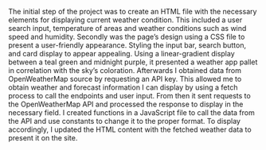 The initial step of the project was to create an HTML file with the necessary elements for displaying current weather condition. This included a user search input, temperature of areas and weather conditions such as wind speed and humidity. 
Secondly was the page’s design using a CSS file to present a user-friendly appearance. Styling the input bar, search button, and card display to appear appealing. Using a linear-gradient display between a teal green and midnight purple, it presented a weather app pallet in correlation with the sky’s coloration.
Afterwards I obtained data from OpenWeatherMap source by requesting an API key. This allowed me to obtain weather and forecast information I can display by using a fetch process to call the endpoints and user input. From then it sent requests to the OpenWeatherMap API and processed the response to display in the necessary field. I created functions in a JavaScript file to call the data from the API and use constants to change it to the proper format.
To display accordingly, I updated the HTML content with the fetched weather data to present it on the site. 
